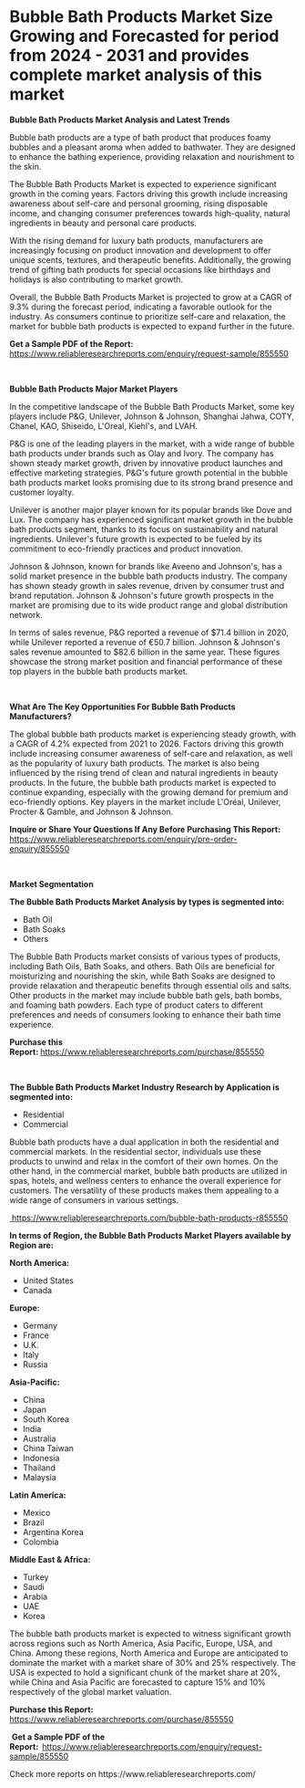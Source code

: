 <p><h1>Bubble Bath Products Market Size Growing and Forecasted for period from 2024 - 2031 and provides complete market analysis of this market</h1></p><p><strong>Bubble Bath Products Market Analysis and Latest Trends</strong></p>
<p><p>Bubble bath products are a type of bath product that produces foamy bubbles and a pleasant aroma when added to bathwater. They are designed to enhance the bathing experience, providing relaxation and nourishment to the skin.</p><p>The Bubble Bath Products Market is expected to experience significant growth in the coming years. Factors driving this growth include increasing awareness about self-care and personal grooming, rising disposable income, and changing consumer preferences towards high-quality, natural ingredients in beauty and personal care products.</p><p>With the rising demand for luxury bath products, manufacturers are increasingly focusing on product innovation and development to offer unique scents, textures, and therapeutic benefits. Additionally, the growing trend of gifting bath products for special occasions like birthdays and holidays is also contributing to market growth.</p><p>Overall, the Bubble Bath Products Market is projected to grow at a CAGR of 9.3% during the forecast period, indicating a favorable outlook for the industry. As consumers continue to prioritize self-care and relaxation, the market for bubble bath products is expected to expand further in the future.</p></p>
<p><strong>Get a Sample PDF of the Report:&nbsp;</strong> <a href="https://www.reliableresearchreports.com/enquiry/request-sample/855550">https://www.reliableresearchreports.com/enquiry/request-sample/855550</a></p>
<p>&nbsp;</p>
<p><strong>Bubble Bath Products Major Market Players</strong></p>
<p><p>In the competitive landscape of the Bubble Bath Products Market, some key players include P&G, Unilever, Johnson & Johnson, Shanghai Jahwa, COTY, Chanel, KAO, Shiseido, L'Oreal, Kiehl's, and LVAH. </p><p>P&G is one of the leading players in the market, with a wide range of bubble bath products under brands such as Olay and Ivory. The company has shown steady market growth, driven by innovative product launches and effective marketing strategies. P&G's future growth potential in the bubble bath products market looks promising due to its strong brand presence and customer loyalty.</p><p>Unilever is another major player known for its popular brands like Dove and Lux. The company has experienced significant market growth in the bubble bath products segment, thanks to its focus on sustainability and natural ingredients. Unilever's future growth is expected to be fueled by its commitment to eco-friendly practices and product innovation.</p><p>Johnson & Johnson, known for brands like Aveeno and Johnson's, has a solid market presence in the bubble bath products industry. The company has shown steady growth in sales revenue, driven by consumer trust and brand reputation. Johnson & Johnson's future growth prospects in the market are promising due to its wide product range and global distribution network.</p><p>In terms of sales revenue, P&G reported a revenue of $71.4 billion in 2020, while Unilever reported a revenue of €50.7 billion. Johnson & Johnson's sales revenue amounted to $82.6 billion in the same year. These figures showcase the strong market position and financial performance of these top players in the bubble bath products market.</p></p>
<p>&nbsp;</p>
<p><strong>What Are The Key Opportunities For Bubble Bath Products Manufacturers?</strong></p>
<p><p>The global bubble bath products market is experiencing steady growth, with a CAGR of 4.2% expected from 2021 to 2026. Factors driving this growth include increasing consumer awareness of self-care and relaxation, as well as the popularity of luxury bath products. The market is also being influenced by the rising trend of clean and natural ingredients in beauty products. In the future, the bubble bath products market is expected to continue expanding, especially with the growing demand for premium and eco-friendly options. Key players in the market include L'Oréal, Unilever, Procter & Gamble, and Johnson & Johnson.</p></p>
<p><strong>Inquire or Share Your Questions If Any Before Purchasing This Report:</strong> <a href="https://www.reliableresearchreports.com/enquiry/pre-order-enquiry/855550">https://www.reliableresearchreports.com/enquiry/pre-order-enquiry/855550</a></p>
<p>&nbsp;</p>
<p><strong>Market Segmentation</strong></p>
<p><strong>The Bubble Bath Products Market Analysis by types is segmented into:</strong></p>
<p><ul><li>Bath Oil</li><li>Bath Soaks</li><li>Others</li></ul></p>
<p><p>The Bubble Bath Products market consists of various types of products, including Bath Oils, Bath Soaks, and others. Bath Oils are beneficial for moisturizing and nourishing the skin, while Bath Soaks are designed to provide relaxation and therapeutic benefits through essential oils and salts. Other products in the market may include bubble bath gels, bath bombs, and foaming bath powders. Each type of product caters to different preferences and needs of consumers looking to enhance their bath time experience.</p></p>
<p><strong>Purchase this Report:&nbsp;</strong><a href="https://www.reliableresearchreports.com/purchase/855550">https://www.reliableresearchreports.com/purchase/855550</a></p>
<p>&nbsp;</p>
<p><strong>The Bubble Bath Products Market Industry Research by Application is segmented into:</strong></p>
<p><ul><li>Residential</li><li>Commercial</li></ul></p>
<p><p>Bubble bath products have a dual application in both the residential and commercial markets. In the residential sector, individuals use these products to unwind and relax in the comfort of their own homes. On the other hand, in the commercial market, bubble bath products are utilized in spas, hotels, and wellness centers to enhance the overall experience for customers. The versatility of these products makes them appealing to a wide range of consumers in various settings.</p></p>
<p><a href="https://www.reliableresearchreports.com/bubble-bath-products-r855550">&nbsp;https://www.reliableresearchreports.com/bubble-bath-products-r855550</a></p>
<p><strong>In terms of Region, the Bubble Bath Products Market Players available by Region are:</strong></p>
<p>
    <p> <strong> North America: </strong>
        <ul>
            <li>United States</li>
            <li>Canada</li>
        </ul>
        </p> 
    <p> <strong> Europe: </strong>
        <ul>
            <li>Germany</li>
            <li>France</li>
            <li>U.K.</li>
            <li>Italy</li>
            <li>Russia</li>
        </ul>
        </p> 
    <p> <strong> Asia-Pacific: </strong>
        <ul>
            <li>China</li>
            <li>Japan</li>
            <li>South Korea</li>
            <li>India</li>
            <li>Australia</li>
            <li>China Taiwan</li>
            <li>Indonesia</li>
            <li>Thailand</li>
            <li>Malaysia</li>
        </ul>
        </p> 
    <p> <strong> Latin America: </strong>
        <ul>
            <li>Mexico</li>
            <li>Brazil</li>
            <li>Argentina Korea</li>
            <li>Colombia</li>
        </ul>
        </p> 
    <p> <strong> Middle East & Africa: </strong>
        <ul>
            <li>Turkey</li>
            <li>Saudi</li>
            <li>Arabia</li>
            <li>UAE</li>
            <li>Korea</li>
        </ul>
    </p>
    </p>
<p><p>The bubble bath products market is expected to witness significant growth across regions such as North America, Asia Pacific, Europe, USA, and China. Among these regions, North America and Europe are anticipated to dominate the market with a market share of 30% and 25% respectively. The USA is expected to hold a significant chunk of the market share at 20%, while China and Asia Pacific are forecasted to capture 15% and 10% respectively of the global market valuation.</p></p>
<p><strong>Purchase this Report: </strong><a href="https://www.reliableresearchreports.com/purchase/855550">https://www.reliableresearchreports.com/purchase/855550</a></p>
<p>&nbsp;<strong>Get a Sample PDF of the Report:&nbsp;&nbsp;</strong><a href="https://www.reliableresearchreports.com/enquiry/request-sample/855550">https://www.reliableresearchreports.com/enquiry/request-sample/855550</a></p>
<p><strong></strong></p>
<p>Check more reports on https://www.reliableresearchreports.com/</p>